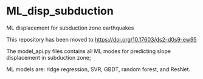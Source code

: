 # ML_disp_subduction
ML displacement for subduction zone earthquakes

This repository has been moved to https://doi.org/10.17603/ds2-d0s9-ew95

 The model_api.py files contains all ML modes for predicting slope displacement in subduction zone;
 
 ML models are: ridge regression, SVR, GBDT, random forest, and ResNet.
 

